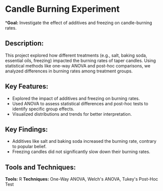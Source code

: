 # Candle Burning Experiment
***Goal:** Investigate the effect of additives and freezing on candle-burning rates.

## Description:
This project explored how different treatments (e.g., salt, baking soda, essential oils, freezing) impacted the burning rates of taper candles. Using statistical methods like one-way ANOVA and post-hoc comparisons, we analyzed differences in burning rates among treatment groups.

## Key Features:
- Explored the impact of additives and freezing on burning rates.
- Used ANOVA to assess statistical differences and post-hoc tests to identify specific group effects.
- Visualized distributions and trends for better interpretation.

## Key Findings:
- Additives like salt and baking soda increased the burning rate, contrary to popular belief.
- Freezing candles did not significantly slow down their burning rates.

## Tools and Techniques:
**Tools:** R
**Techniques:** One-Way ANOVA, Welch's ANOVA, Tukey's Post-Hoc Test

